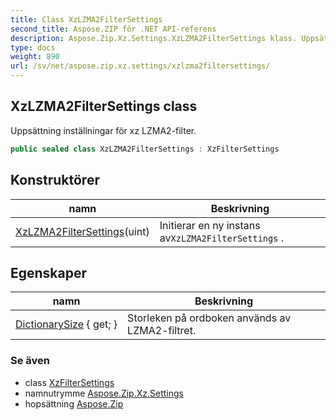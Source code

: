 ```yaml
---
title: Class XzLZMA2FilterSettings
second_title: Aspose.ZIP för .NET API-referens
description: Aspose.Zip.Xz.Settings.XzLZMA2FilterSettings klass. Uppsättning inställningar för xz LZMA2filter.
type: docs
weight: 890
url: /sv/net/aspose.zip.xz.settings/xzlzma2filtersettings/
---
```

## XzLZMA2FilterSettings class

Uppsättning inställningar för xz LZMA2-filter.

```csharp
public sealed class XzLZMA2FilterSettings : XzFilterSettings
```

## Konstruktörer

| namn | Beskrivning |
| --- | --- |
| [XzLZMA2FilterSettings](xzlzma2filtersettings/)(uint) | Initierar en ny instans av`XzLZMA2FilterSettings` . |

## Egenskaper

| namn | Beskrivning |
| --- | --- |
| [DictionarySize](../../aspose.zip.xz.settings/xzlzma2filtersettings/dictionarysize/) { get; } | Storleken på ordboken används av LZMA2-filtret. |

### Se även

* class [XzFilterSettings](../xzfiltersettings/)
* namnutrymme [Aspose.Zip.Xz.Settings](../../aspose.zip.xz.settings/)
* hopsättning [Aspose.Zip](../../)


